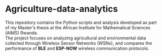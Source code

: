 # Agriculture-data-analytics
This repository contains the Python scripts and analysis developed as part of my Master's thesis at the African Institute for Mathematical Sciences (AIMS) Rwanda.  
The project focuses on analyzing agricultural and environmental data collected through Wireless Sensor Networks (WSNs), and compares the performance of **BLE** and **ESP-NOW** wireless communication protocols.
